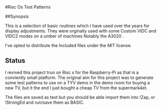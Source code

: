#Risc Os Test Patterns

##Synopsis

This is a selection of basic routines which I have used over the
years for display adjustments. They were orginally used with 
some Custom VIDC and VIDC2 modes on a umber of machines Notably
the A3020 .

I've opted to distribute the Included files under the MIT
license.

## Status
I revived this project trun on Risc s for the Raspberry-Pi as that
is a conviently small platform. The original aim for this
project was to generate some test patterns to use on a  TYV demo
in the demo room for buying a new TV, but it the end I just
bought a cheap TV from the supermark4et.


The files are saved as text but you should be able import them into
!Zap, or !StrongEd and run/save them as BASIC.
